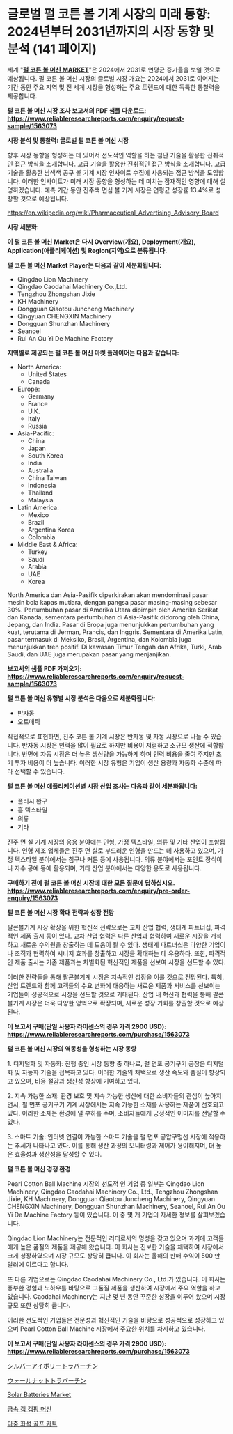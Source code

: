 <p><h1>글로벌 펄 코튼 볼 기계 시장의 미래 동향: 2024년부터 2031년까지의 시장 동향 및 분석 (141 페이지)</h1></p><p>세계 "<strong><a href="https://www.reliableresearchreports.com/pearl-cotton-ball-machine-r1563073">펄 코튼 볼 머신 MARKET</a></strong>"은 2024에서 2031로 연평균 증가율을 보일 것으로 예상됩니다. 펄 코튼 볼 머신 시장의 글로벌 시장 개요는 2024에서 2031로 이어지는 기간 동안 주요 지역 및 전 세계 시장을 형성하는 주요 트렌드에 대한 독특한 통찰력을 제공합니다.</p>
<p><strong>펄 코튼 볼 머신 시장 조사 보고서의 PDF 샘플 다운로드: <a href="https://www.reliableresearchreports.com/enquiry/request-sample/1563073">https://www.reliableresearchreports.com/enquiry/request-sample/1563073</a></strong></p>
<p><strong>시장 분석 및 통찰력: 글로벌 펄 코튼 볼 머신 시장</strong></p>
<p><p>향후 시장 동향을 형성하는 데 있어서 선도적인 역할을 하는 첨단 기술을 활용한 진취적인 접근 방식을 소개합니다. 고급 기술을 활용한 진취적인 접근 방식을 소개합니다. 고급 기술을 활용한 남색색 공구 볼 기계 시장 인사이트 수집에 사용되는 접근 방식을 도입합니다. 이러한 인사이트가 미래 시장 동향을 형성하는 데 미치는 잠재적인 영향에 대해 설명하겠습니다. 예측 기간 동안 진주색 면심 볼 기계 시장은 연평균 성장률 13.4%로 성장할 것으로 예상됩니다.</p></p>
<p><a href="%7CAUTHORITHY_DOMAIN_URL%7C">https://en.wikipedia.org/wiki/Pharmaceutical_Advertising_Advisory_Board</a></p>
<p><strong>시장 세분화:</strong></p>
<p><strong>이 펄 코튼 볼 머신 Market은 다시 Overview(개요), Deployment(개요), Application(애플리케이션) 및 Region(지역)으로 분류됩니다.</strong></p>
<p><strong>펄 코튼 볼 머신 Market Player는 다음과 같이 세분화됩니다:</strong></p>
<p><ul><li>Qingdao Lion Machinery</li><li>Qingdao Caodahai Machinery Co.,Ltd.</li><li>Tengzhou Zhongshan Jixie</li><li>KH Machinery</li><li>Dongguan Qiaotou Juncheng Machinery</li><li>Qingyuan CHENGXIN Machinery</li><li>Dongguan Shunzhan Machinery</li><li>Seanoel</li><li>Rui An Ou Yi De Machine Factory</li></ul></p>
<p><strong>지역별로 제공되는 펄 코튼 볼 머신 마켓 플레이어는 다음과 같습니다:</strong></p>
<p><ul>
    <li>
        North America:
        <ul>
            <li>United States</li>
            <li>Canada</li>
        </ul>
    </li>
    <li>
        Europe:
        <ul>
            <li>Germany</li>
            <li>France</li>
            <li>U.K.</li>
            <li>Italy</li>
            <li>Russia</li>
        </ul>
    </li>
    <li>
        Asia-Pacific:
        <ul>
            <li>China</li>
            <li>Japan</li>
            <li>South Korea</li>
            <li>India</li>
            <li>Australia</li>
            <li>China Taiwan</li>
            <li>Indonesia</li>
            <li>Thailand</li>
            <li>Malaysia</li>
        </ul>
    </li>
    <li>
        Latin America:
        <ul>
            <li>Mexico</li>
            <li>Brazil</li>
            <li>Argentina Korea</li>
            <li>Colombia</li>
        </ul>
    </li>
    <li>
        Middle East & Africa:
        <ul>
            <li>Turkey</li>
            <li>Saudi</li>
            <li>Arabia</li>
            <li>UAE</li>
            <li>Korea</li>
        </ul>
    </li>
    </ul></p>
<p><p>North America dan Asia-Pasifik diperkirakan akan mendominasi pasar mesin bola kapas mutiara, dengan pangsa pasar masing-masing sebesar 30%. Pertumbuhan pasar di Amerika Utara dipimpin oleh Amerika Serikat dan Kanada, sementara pertumbuhan di Asia-Pasifik didorong oleh China, Jepang, dan India. Pasar di Eropa juga menunjukkan pertumbuhan yang kuat, terutama di Jerman, Prancis, dan Inggris. Sementara di Amerika Latin, pasar termasuk di Meksiko, Brasil, Argentina, dan Kolombia juga menunjukkan tren positif. Di kawasan Timur Tengah dan Afrika, Turki, Arab Saudi, dan UAE juga merupakan pasar yang menjanjikan.</p></p>
<p><strong>보고서의 샘플 PDF 가져오기: <a href="https://www.reliableresearchreports.com/enquiry/request-sample/1563073">https://www.reliableresearchreports.com/enquiry/request-sample/1563073</a></strong></p>
<p><strong>펄 코튼 볼 머신 유형별 시장 분석은 다음으로 세분화됩니다:</strong></p>
<p><ul><li>반자동</li><li>오토매틱</li></ul></p>
<p><p>직접적으로 표현하면, 진주 코튼 볼 기계 시장은 반자동 및 자동 시장으로 나눌 수 있습니다. 반자동 시장은 인력을 많이 필요로 하지만 비용이 저렴하고 소규모 생산에 적합합니다. 반면에 자동 시장은 더 높은 생산량을 가능하게 하며 인력 비용을 줄여 주지만 초기 투자 비용이 더 높습니다. 이러한 시장 유형은 기업이 생산 용량과 자동화 수준에 따라 선택할 수 있습니다.</p></p>
<p><strong>펄 코튼 볼 머신 애플리케이션별 시장 산업 조사는 다음과 같이 세분화됩니다:</strong></p>
<p><ul><li>플러시 완구</li><li>홈 텍스타일</li><li>의류</li><li>기타</li></ul></p>
<p><p>진주 면 실 기계 시장의 응용 분야에는 인형, 가정 텍스타일, 의류 및 기타 산업이 포함됩니다. 인형 제조 업체들은 진주 면 실로 부드러운 인형을 만드는 데 사용하고 있으며, 가정 텍스타일 분야에서는 침구나 커튼 등에 사용됩니다. 의류 분야에서는 포인트 장식이나 자수 공예 등에 활용되며, 기타 산업 분야에서는 다양한 용도로 사용됩니다.</p></p>
<p><strong>구매하기 전에 펄 코튼 볼 머신 시장에 대한 모든 질문에 답하십시오. <a href="https://www.reliableresearchreports.com/enquiry/pre-order-enquiry/1563073">https://www.reliableresearchreports.com/enquiry/pre-order-enquiry/1563073</a></strong></p>
<p><strong>펄 코튼 볼 머신 시장 확대 전략과 성장 전망</strong></p>
<p><p>팔콘볼기계 시장 확장을 위한 혁신적 전략으로는 교차 산업 협력, 생태계 파트너십, 파격적인 제품 출시 등이 있다. 교차 산업 협력은 다른 산업과 협력하여 새로운 시장을 개척하고 새로운 수익원을 창출하는 데 도움이 될 수 있다. 생태계 파트너십은 다양한 기업이나 조직과 협력하여 시너지 효과를 창출하고 시장을 확대하는 데 유용하다. 또한, 파격적인 제품 출시는 기존 제품과는 차별화된 혁신적인 제품을 선보여 시장을 선도할 수 있다.</p><p>이러한 전략들을 통해 팔콘볼기계 시장은 지속적인 성장을 이룰 것으로 전망된다. 특히, 산업 트렌드와 함께 고객들의 수요 변화에 대응하는 새로운 제품과 서비스를 선보이는 기업들이 성공적으로 시장을 선도할 것으로 기대된다. 산업 내 혁신과 협력을 통해 팔콘볼기계 시장은 더욱 다양한 영역으로 확장되며, 새로운 성장 기회를 창출할 것으로 예상된다.</p></p>
<p><strong>이 보고서 구매(단일 사용자 라이센스의 경우 가격 2900 USD): <a href="https://www.reliableresearchreports.com/purchase/1563073">https://www.reliableresearchreports.com/purchase/1563073</a></strong></p>
<p><strong>펄 코튼 볼 머신 시장의 역동성을 형성하는 시장 동향</strong></p>
<p><p>1. 디지털화 및 자동화: 진행 중인 시장 동향 중 하나로, 펄 면포 공기구기 공장은 디지털화 및 자동화 기술을 접목하고 있다. 이러한 기술의 채택으로 생산 속도와 품질이 향상되고 있으며, 비용 절감과 생산성 향상에 기여하고 있다.</p><p>2. 지속 가능한 소재: 환경 보호 및 지속 가능한 생산에 대한 소비자들의 관심이 높아지면서, 펄 면포 공기구기 기계 시장에서는 지속 가능한 소재를 사용하는 제품이 선호되고 있다. 이러한 소재는 환경에 덜 부하를 주며, 소비자들에게 긍정적인 이미지를 전달할 수 있다.</p><p>3. 스마트 기술: 인터넷 연결이 가능한 스마트 기술을 펄 면포 공압구멍선 시장에 적용하는 추세가 나타나고 있다. 이를 통해 생산 과정의 모니터링과 제어가 용이해지며, 더 높은 효율성과 생산성을 달성할 수 있다.</p></p>
<p><strong>펄 코튼 볼 머신 경쟁 환경</strong></p>
<p><p>Pearl Cotton Ball Machine 시장의 선도적 인 기업 중 일부는 Qingdao Lion Machinery, Qingdao Caodahai Machinery Co., Ltd., Tengzhou Zhongshan Jixie, KH Machinery, Dongguan Qiaotou Juncheng Machinery, Qingyuan CHENGXIN Machinery, Dongguan Shunzhan Machinery, Seanoel, Rui An Ou Yi De Machine Factory 등이 있습니다. 이 중 몇 개 기업의 자세한 정보를 살펴보겠습니다.</p><p>Qingdao Lion Machinery는 전문적인 리더로서의 명성을 갖고 있으며 과거에 고객들에게 높은 품질의 제품을 제공해 왔습니다. 이 회사는 진보한 기술을 채택하여 시장에서 크게 성장하였으며 시장 규모도 상당히 큽니다. 이 회사는 올해의 판매 수익이 500 만 달러에 이르다고 합니다.</p><p>또 다른 기업으로는 Qingdao Caodahai Machinery Co., Ltd.가 있습니다. 이 회사는 풍부한 경험과 노하우를 바탕으로 고품질 제품을 생산하여 시장에서 주요 역할을 하고 있습니다. Caodahai Machinery는 지난 몇 년 동안 꾸준한 성장을 이루어 왔으며 시장 규모 또한 상당히 큽니다.</p><p>이러한 선도적인 기업들은 전문성과 혁신적인 기술을 바탕으로 성공적으로 성장하고 있으며 Pearl Cotton Ball Machine 시장에서 주요한 위치를 차지하고 있습니다.</p></p>
<p><strong>이 보고서 구매(단일 사용자 라이센스의 경우 가격 2900 USD): <a href="https://www.reliableresearchreports.com/purchase/1563073">https://www.reliableresearchreports.com/purchase/1563073</a></strong></p>
<p><p><a href="https://github.com/DanykaKilback/Market-Research-Report-List-2/blob/main/307599170956.md">シルバーアイボリートラバーチン</a></p><p><a href="https://github.com/RandallRunte2023/Market-Research-Report-List-2/blob/main/771286170955.md">ウォールナットトラバーチン</a></p><p><a href="https://www.linkedin.com/pulse/market-forecast-global-solar-batteries-trends-impact-analysis-dix1e?trackingId=u1JFxQxRRmuiUI7MF4iYXQ%3D%3D">Solar Batteries Market</a></p><p><a href="https://github.com/sougarounis/Market-Research-Report-List-5/blob/main/238361188347.md">금속 캡 캡핑 머신</a></p><p><a href="https://github.com/LuckeyCorbin/Market-Research-Report-List-2/blob/main/818964688346.md">다중 좌석 골프 카트</a></p></p>
